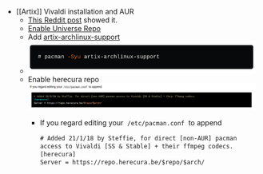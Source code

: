 - [[Artix]] Vivaldi installation and AUR
	- [This Reddit post](https://www.reddit.com/r/artixlinux/comments/ve00lw/can_not_find_artixarchlinuxsupport/) showed it.
	- [Enable Universe Repo](https://wiki.artixlinux.org/Main/Repositories#Universe)
	- Add [artix-archlinux-support](https://dev.to/nabbisen/artix-linux-add-arch-linux-repos-extra-community-35ab)
	- ![image.png](../assets/image_1659002073013_0.png)
	- Enable herecura repo ![image.png](../assets/image_1659002355187_0.png)
		- If you regard editing your  `/etc/pacman.conf`  to append
		  
		  ```
		  # Added 21/1/18 by Steffie, for direct [non-AUR] pacman access to Vivaldi [SS & Stable] + their ffmpeg codecs.
		  [herecura]
		  Server = https://repo.herecura.be/$repo/$arch/
		  ```